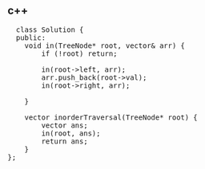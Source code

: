 ## c++
<pre>
  class Solution {
  public:
    void in(TreeNode* root, vector<int>& arr) {
        if (!root) return;

        in(root->left, arr);
        arr.push_back(root->val);
        in(root->right, arr);
        
    }

    vector<int> inorderTraversal(TreeNode* root) {
        vector<int> ans;
        in(root, ans);
        return ans;
    }
};
</pre>
